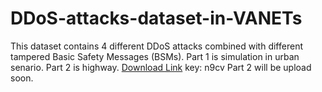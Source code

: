 # DDoS-attacks-dataset-in-VANETs
This dataset contains 4 different DDoS attacks combined with different tampered Basic Safety Messages (BSMs).
Part 1 is simulation in urban senario. Part 2 is highway.
[Download Link](https://pan.baidu.com/s/1LJ_YVno6eWXiYKGa40COCg) key: n9cv
Part 2 will be upload soon.
